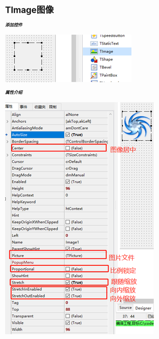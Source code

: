 # TImage图像

##### 添加控件

![image-20200413231705907](45_TImage/image-20200413231705907.png)

##### 属性介绍

![image-20200413233043702](45_TImage/image-20200413233043702.png)

